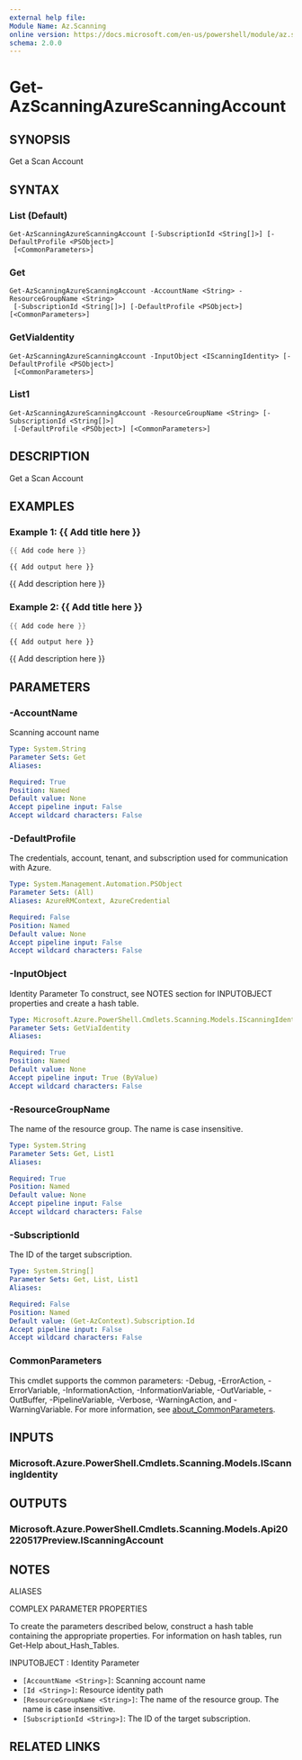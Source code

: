 ```yaml
---
external help file:
Module Name: Az.Scanning
online version: https://docs.microsoft.com/en-us/powershell/module/az.scanning/get-azscanningazurescanningaccount
schema: 2.0.0
---
```


# Get-AzScanningAzureScanningAccount

## SYNOPSIS
Get a Scan Account

## SYNTAX

### List (Default)
```
Get-AzScanningAzureScanningAccount [-SubscriptionId <String[]>] [-DefaultProfile <PSObject>]
 [<CommonParameters>]
```

### Get
```
Get-AzScanningAzureScanningAccount -AccountName <String> -ResourceGroupName <String>
 [-SubscriptionId <String[]>] [-DefaultProfile <PSObject>] [<CommonParameters>]
```

### GetViaIdentity
```
Get-AzScanningAzureScanningAccount -InputObject <IScanningIdentity> [-DefaultProfile <PSObject>]
 [<CommonParameters>]
```

### List1
```
Get-AzScanningAzureScanningAccount -ResourceGroupName <String> [-SubscriptionId <String[]>]
 [-DefaultProfile <PSObject>] [<CommonParameters>]
```

## DESCRIPTION
Get a Scan Account

## EXAMPLES

### Example 1: {{ Add title here }}
```powershell
{{ Add code here }}
```

```output
{{ Add output here }}
```

{{ Add description here }}

### Example 2: {{ Add title here }}
```powershell
{{ Add code here }}
```

```output
{{ Add output here }}
```

{{ Add description here }}

## PARAMETERS

### -AccountName
Scanning account name

```yaml
Type: System.String
Parameter Sets: Get
Aliases:

Required: True
Position: Named
Default value: None
Accept pipeline input: False
Accept wildcard characters: False
```

### -DefaultProfile
The credentials, account, tenant, and subscription used for communication with Azure.

```yaml
Type: System.Management.Automation.PSObject
Parameter Sets: (All)
Aliases: AzureRMContext, AzureCredential

Required: False
Position: Named
Default value: None
Accept pipeline input: False
Accept wildcard characters: False
```

### -InputObject
Identity Parameter
To construct, see NOTES section for INPUTOBJECT properties and create a hash table.

```yaml
Type: Microsoft.Azure.PowerShell.Cmdlets.Scanning.Models.IScanningIdentity
Parameter Sets: GetViaIdentity
Aliases:

Required: True
Position: Named
Default value: None
Accept pipeline input: True (ByValue)
Accept wildcard characters: False
```

### -ResourceGroupName
The name of the resource group.
The name is case insensitive.

```yaml
Type: System.String
Parameter Sets: Get, List1
Aliases:

Required: True
Position: Named
Default value: None
Accept pipeline input: False
Accept wildcard characters: False
```

### -SubscriptionId
The ID of the target subscription.

```yaml
Type: System.String[]
Parameter Sets: Get, List, List1
Aliases:

Required: False
Position: Named
Default value: (Get-AzContext).Subscription.Id
Accept pipeline input: False
Accept wildcard characters: False
```

### CommonParameters
This cmdlet supports the common parameters: -Debug, -ErrorAction, -ErrorVariable, -InformationAction, -InformationVariable, -OutVariable, -OutBuffer, -PipelineVariable, -Verbose, -WarningAction, and -WarningVariable. For more information, see [about_CommonParameters](http://go.microsoft.com/fwlink/?LinkID=113216).

## INPUTS

### Microsoft.Azure.PowerShell.Cmdlets.Scanning.Models.IScanningIdentity

## OUTPUTS

### Microsoft.Azure.PowerShell.Cmdlets.Scanning.Models.Api20220517Preview.IScanningAccount

## NOTES

ALIASES

COMPLEX PARAMETER PROPERTIES

To create the parameters described below, construct a hash table containing the appropriate properties. For information on hash tables, run Get-Help about_Hash_Tables.


INPUTOBJECT <IScanningIdentity>: Identity Parameter
  - `[AccountName <String>]`: Scanning account name
  - `[Id <String>]`: Resource identity path
  - `[ResourceGroupName <String>]`: The name of the resource group. The name is case insensitive.
  - `[SubscriptionId <String>]`: The ID of the target subscription.

## RELATED LINKS


